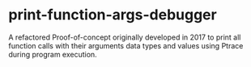# print-function-args-debugger
A refactored Proof-of-concept originally developed in 2017 to print all function calls with their arguments data types and values using Ptrace during program execution.
